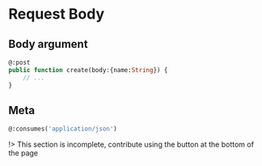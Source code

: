 # Request Body

## Body argument

```haxe
@:post
public function create(body:{name:String}) {
	// ...
}
```

## Meta

```haxe
@:consumes('application/json')
```

!> This section is incomplete, contribute using the button at the bottom of the page